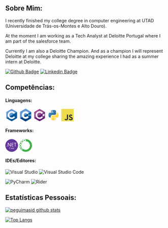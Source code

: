 ## Sobre Mim:

I recently finished my college degree in computer engineering at UTAD (Universidade de Trás-os-Montes e Alto Douro). 

At the moment I am working as a Tech Analyst at Deloitte Portugal where I am part of the salesforce team.

Currently I am also a Deloitte Champion. And as a champion I will represent Deloitte at my college sharing the amazing experience I had as a summer intern at Deloitte. 

[![Github Badge](https://img.shields.io/badge/-Github-000?style=flat-square&logo=Github&logoColor=white&link=https://github.com/Educhaves430)](https://github.com/Educhaves430)
[![Linkedin Badge](https://img.shields.io/badge/-LinkedIn-blue?style=flat-square&logo=Linkedin&logoColor=white&link=https://www.linkedin.com/in/eduardo-chaves-6278ba198/)](https://www.linkedin.com/in/eduardo-chaves-6278ba198/)

## Competências:

#### Linguagens:

<div style="display: inline_block">
  <img align="center" alt="C" height="40" width="40" src="https://github.com/devicons/devicon/blob/master/icons/c/c-original.svg" />
  <img align="center" alt="C++" height="40" width="40" src="https://github.com/devicons/devicon/blob/master/icons/cplusplus/cplusplus-original.svg" />
  <img align="center" alt="C#" height="40" width="40" src="https://github.com/devicons/devicon/blob/master/icons/csharp/csharp-original.svg" />
  <img align="center" alt="Python" height="40" width="40" src="https://github.com/devicons/devicon/blob/master/icons/python/python-original.svg" />
  <img align="center" alt="Javascript" height="40" width="40" src="https://github.com/devicons/devicon/blob/master/icons/javascript/javascript-original.svg" />
</div>

#### Frameworks:

<div style="display: inline_block">
  <img align="center" alt=".NET" height="40" src="https://github.com/devicons/devicon/blob/master/icons/dotnetcore/dotnetcore-original.svg" />
  <img align="center" alt="Anaconda" height="40" src="https://github.com/devicons/devicon/blob/master/icons/anaconda/anaconda-original.svg" />
</div>

#### IDEs/Editores:

![Visual Studio](https://img.shields.io/badge/Visual%20Studio-5C2D91.svg?style=flat&logo=visual-studio&logoColor=white) 
![Visual Studio Code](https://img.shields.io/badge/Visual%20Studio%20Code-0078d7.svg?style=flat&logo=visual-studio-code&logoColor=white) 

![PyCharm](https://img.shields.io/badge/PyCharm-143?style=flat&logo=PyCharm&logoColor=black&color=black&labelColor=green) 
![Rider](https://img.shields.io/badge/Rider-000000.svg?style=flat&logo=Rider&logoColor=white&color=black&labelColor=crimson) 

## Estatísticas Pessoais:

[![peguimasid github stats](https://github-readme-stats.vercel.app/api?username=Educhaves430&show_icons=true&title_color=fff&icon_color=37aaff&text_color=f8f8f2&bg_color=171c24&count_private=true)](https://github.com/Educhaves430)

[![Top Langs](https://github-readme-stats.vercel.app/api/top-langs/?username=Educhaves430&layout=compact&title_color=fff&text_color=f8f8f2&hide=java&bg_color=171c24)](https://github.com/Educhaves430)
